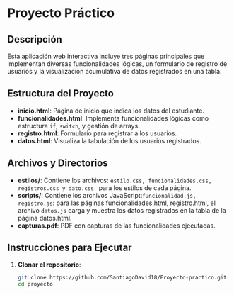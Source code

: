 # Proyecto Práctico

## Descripción
Esta aplicación web interactiva incluye tres páginas principales que implementan diversas funcionalidades lógicas, un formulario de registro de usuarios y la visualización acumulativa de datos registrados en una tabla.

## Estructura del Proyecto
- **inicio.html**: Página de inicio que indica los datos del estudiante.
- **funcionalidades.html**: Implementa funcionalidades lógicas como estructura `if`, `switch`, y gestión de arrays.
- **registro.html**: Formulario para registrar a los usuarios.
- **datos.html**: Visualiza la tabulación de los usuarios registrados.

## Archivos y Directorios
- **estilos/**: Contiene los archivos: `estilo.css, funcionalidades.css, registros.css y dato.css ` para los estilos de cada página.
- **scripts/**: Contiene los archivos JavaScript:`funcionalidad.js, registro.js`: para las páginas funcionalidades.html, registro.html, el archivo `datos.js` carga y muestra los datos registrados en la tabla de la página datos.html.
- **capturas.pdf**: PDF con capturas de las funcionalidades ejecutadas.

## Instrucciones para Ejecutar
1. **Clonar el repositorio**:
   ```bash
   git clone https://github.com/SantiagoDavid18/Proyecto-practico.git
   cd proyecto
